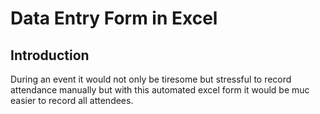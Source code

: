 # Data Entry Form in Excel

## Introduction
During an event it would not only be tiresome but stressful to record attendance manually but with this automated excel form it would be muc easier to record all attendees.
